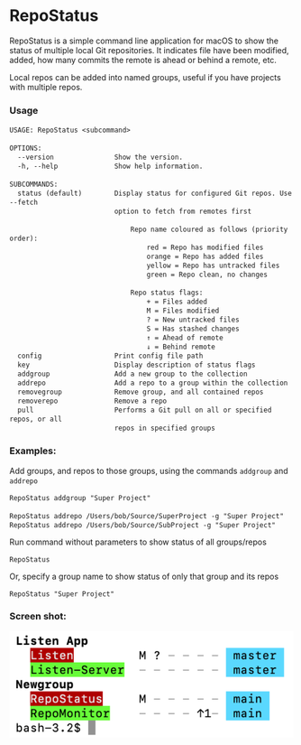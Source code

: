 # RepoStatus

RepoStatus is a simple command line application for macOS to show the status of multiple local Git repositories. 
It indicates file have been modified, added, how many commits the remote is ahead or behind a remote, etc. 

Local repos can be added into named groups, useful if you have projects with multiple repos. 

### Usage

    USAGE: RepoStatus <subcommand>

    OPTIONS:
      --version               Show the version.
      -h, --help              Show help information.

    SUBCOMMANDS:
      status (default)        Display status for configured Git repos. Use --fetch
                              option to fetch from remotes first

                                  Repo name coloured as follows (priority order):
                                      red = Repo has modified files
                                      orange = Repo has added files
                                      yellow = Repo has untracked files
                                      green = Repo clean, no changes

                                  Repo status flags:
                                      + = Files added
                                      M = Files modified
                                      ? = New untracked files
                                      S = Has stashed changes
                                      ↑ = Ahead of remote
                                      ↓ = Behind remote
      config                  Print config file path
      key                     Display description of status flags
      addgroup                Add a new group to the collection
      addrepo                 Add a repo to a group within the collection
      removegroup             Remove group, and all contained repos
      removerepo              Remove a repo
      pull                    Performs a Git pull on all or specified repos, or all
                              repos in specified groups

### Examples:

Add groups, and repos to those groups, using the commands `addgroup` and `addrepo`

    RepoStatus addgroup "Super Project"
    
    RepoStatus addrepo /Users/bob/Source/SuperProject -g "Super Project" 
    RepoStatus addrepo /Users/bob/Source/SubProject -g "Super Project" 

Run command without parameters to show status of all groups/repos

    RepoStatus

Or, specify a group name to show status of only that group and its repos

    RepoStatus "Super Project"


### Screen shot:

![Example](./Documentation/example.png?raw=true)





